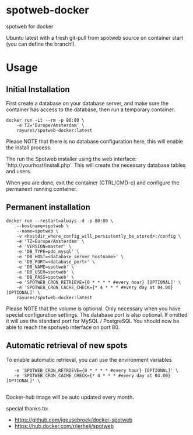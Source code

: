 # spotweb-docker
spotweb for docker

Ubuntu latest with a fresh git-pull from spotweb source on container start (you can define the branch!).

# Usage

## Initial Installation

First create a database on your database server, and make sure the container has access to the database, then run a temporary container.

```
docker run -it --rm -p 80:80 \
	-e TZ='Europe/Amsterdam' \
	rayures/spotweb-docker:latest
```

Please NOTE that there is no database configuration here, this will enable the install process.

The run the Spotweb installer using the web interface: 'http://yourhost/install.php'. This will create the necessary database tables and users.

When you are done, exit the container (CTRL/CMD-c) and configure the permanent running container.

## Permanent installation

```
docker run --restart=always -d -p 80:80 \
	--hostname=spotweb \
	--name=spotweb \
	-v <hostdir_where_config_will_persistently_be_stored>:/config \
	-e 'TZ=Europe/Amsterdam' \
   	-e 'VERSION=master' \
	-e 'DB_TYPE=pdo_mysql' \
	-e 'DB_HOST=<database_server_hostname>' \
	-e 'DB_PORT=<database_port>' \
	-e 'DB_NAME=spotweb' \
	-e 'DB_USER=spotweb' \
	-e 'DB_PASS=spotweb' \
   	-e 'SPOTWEB_CRON_RETRIEVE={0 * * * * #every hour} [OPTIONAL]' \
  	-e 'SPOTWEB_CRON_CACHE_CHECK={* 4 * * * #every day at 04.00} [OPTIONAL]' \
	rayures/spotweb-docker:latest
```

Please NOTE that the volume is optional. Only necessary when you have special configuration settings. The database port is also optional. If omitted it will use the standard port for MySQL / PostgreSQL
You should now be able to reach the spotweb interface on port 80.

## Automatic retrieval of new spots

To enable automatic retrieval, you can use the environment variables 
```
   -e 'SPOTWEB_CRON_RETRIEVE={0 * * * * #every hour} [OPTIONAL]' \
   -e 'SPOTWEB_CRON_CACHE_CHECK={* 4 * * * #every day at 04.00} [OPTIONAL]' \
```

## 
Docker-hub image will be auto updated every month.

special thanks to:
- https://github.com/jgeusebroek/docker-spotweb
- https://hub.docker.com/r/jerheij/spotweb
